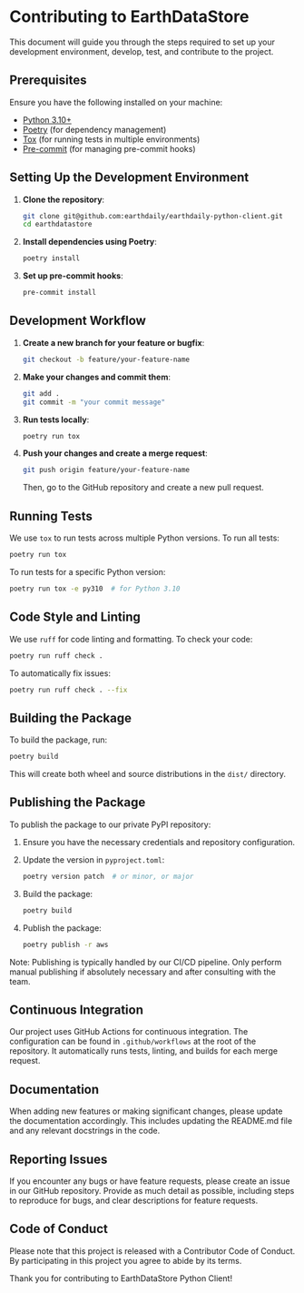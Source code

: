 # Contributing to EarthDataStore

This document will guide you through the steps required to set up your development environment, develop, test, and contribute to the project.

## Prerequisites

Ensure you have the following installed on your machine:
- [Python 3.10+](https://www.python.org/downloads/)
- [Poetry](https://python-poetry.org/docs/#installation) (for dependency management)
- [Tox](https://tox.readthedocs.io/en/latest/) (for running tests in multiple environments)
- [Pre-commit](https://pre-commit.com/) (for managing pre-commit hooks)

## Setting Up the Development Environment

1. **Clone the repository**:
   ```bash
   git clone git@github.com:earthdaily/earthdaily-python-client.git
   cd earthdatastore
   ```

2. **Install dependencies using Poetry**:
   ```bash
   poetry install
   ```

3. **Set up pre-commit hooks**:
   ```bash
   pre-commit install
   ```

## Development Workflow

1. **Create a new branch for your feature or bugfix**:
   ```bash
   git checkout -b feature/your-feature-name
   ```

2. **Make your changes and commit them**:
   ```bash
   git add .
   git commit -m "your commit message"
   ```

3. **Run tests locally**:
   ```bash
   poetry run tox
   ```

4. **Push your changes and create a merge request**:
   ```bash
   git push origin feature/your-feature-name
   ```
   Then, go to the GitHub repository and create a new pull request.

## Running Tests

We use `tox` to run tests across multiple Python versions. To run all tests:

```bash
poetry run tox
```

To run tests for a specific Python version:

```bash
poetry run tox -e py310  # for Python 3.10
```

## Code Style and Linting

We use `ruff` for code linting and formatting. To check your code:

```bash
poetry run ruff check .
```

To automatically fix issues:

```bash
poetry run ruff check . --fix
```

## Building the Package

To build the package, run:

```bash
poetry build
```

This will create both wheel and source distributions in the `dist/` directory.

## Publishing the Package

To publish the package to our private PyPI repository:

1. Ensure you have the necessary credentials and repository configuration.

2. Update the version in `pyproject.toml`:
   ```bash
   poetry version patch  # or minor, or major
   ```

3. Build the package:
   ```bash
   poetry build
   ```

4. Publish the package:
   ```bash
   poetry publish -r aws
   ```

Note: Publishing is typically handled by our CI/CD pipeline. Only perform manual publishing if absolutely necessary and after consulting with the team.

## Continuous Integration

Our project uses GitHub Actions for continuous integration. The configuration can be found in `.github/workflows` at the root of the repository. It automatically runs tests, linting, and builds for each merge request.

## Documentation

When adding new features or making significant changes, please update the documentation accordingly. This includes updating the README.md file and any relevant docstrings in the code.

## Reporting Issues

If you encounter any bugs or have feature requests, please create an issue in our GitHub repository. Provide as much detail as possible, including steps to reproduce for bugs, and clear descriptions for feature requests.

## Code of Conduct

Please note that this project is released with a Contributor Code of Conduct. By participating in this project you agree to abide by its terms.

Thank you for contributing to EarthDataStore Python Client!
